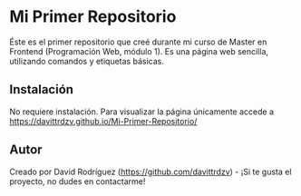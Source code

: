 # Mi Primer Repositorio

Éste es el primer repositorio que creé durante mi curso de Master en Frontend (Programación Web, módulo 1). Es una página web sencilla, utilizando comandos y etiquetas básicas.

## Instalación

No requiere instalación. Para visualizar la página únicamente accede a https://davittrdzv.github.io/Mi-Primer-Repositorio/

## Autor

Creado por David Rodríguez (https://github.com/davittrdzv) - ¡Si te gusta el proyecto, no dudes en contactarme!
